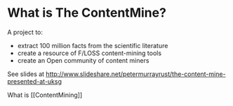 What is The ContentMine?
========================

A project to:
* extract 100 million facts from the scientific literature
* create a resource of F/LOSS content-mining tools
* create an Open community of content miners

See slides at http://www.slideshare.net/petermurrayrust/the-content-mine-presented-at-uksg

What is [[ContentMining]]



